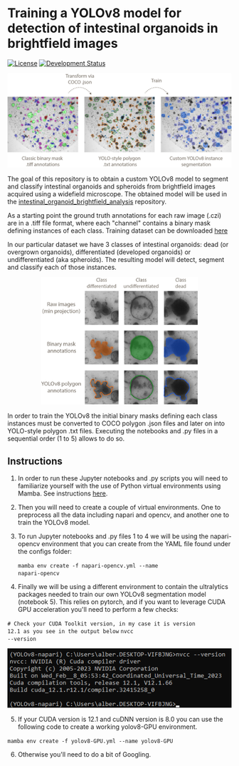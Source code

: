 <h1>Training a YOLOv8 model for detection of intestinal organoids in brightfield images</h1>

[![License](https://img.shields.io/pypi/l/napari-accelerated-pixel-and-object-classification.svg?color=green)](https://github.com/adiezsanchez/intestinal_organoid_brightfield_analysis/blob/main/LICENSE)
[![Development Status](https://img.shields.io/pypi/status/scikit-image.svg)](https://en.wikipedia.org/wiki/Software_release_life_cycle#Alpha)

![workflow](./images/workflow.png)

The goal of this repository is to obtain a custom YOLOv8 model to segment and classify intestinal organoids and spheroids from brightfield images acquired using a widefield microscope. The obtained model will be used in the [intestinal_organoid_brightfield_analysis](https://github.com/adiezsanchez/intestinal_organoid_brightfield_analysis) repository.

As a starting point the ground truth annotations for each raw image (.czi) are in a .tiff file format, where each "channel" contains a binary mask defining instances of each class. Training dataset can be downloaded [here](https://dropbox.com)

In our particular dataset we have 3 classes of intestinal organoids: dead (or overgrown organoids), differentiated (developed organoids) or undifferentiated (aka spheroids). The resulting model will detect, segment and classify each of those instances.

<p align="center">
  <img src="./images/classes.png" alt="classes" width="70%">
</p>

In order to train the YOLOv8 the initial binary masks defining each class instances must be converted to COCO polygon .json files and later on into YOLO-style polygon .txt files. Executing the notebooks and .py files in a sequential order (1 to 5) allows to do so.

<h2>Instructions</h2>

1. In order to run these Jupyter notebooks and .py scripts you will need to familiarize yourself with the use of Python virtual environments using Mamba. See instructions [here](https://biapol.github.io/blog/mara_lampert/getting_started_with_mambaforge_and_python/readme.html).

2. Then you will need to create a couple of virtual environments. One to preprocess all the data including napari and opencv, and another one to train the YOLOv8 model.

3. To run Jupyter notebooks and .py files 1 to 4 we will be using the napari-opencv environment that you can create from the YAML file found under the configs folder:

   <code>mamba env create -f napari-opencv.yml --name napari-opencv</code>

4. Finally we will be using a different environment to contain the ultralytics packages needed to train our own YOLOv8 segmentation model (notebook 5). This relies on pytorch, and if you want to leverage CUDA GPU acceleration you'll need to perform a few checks:

  <code># Check your CUDA Toolkit version, in my case it is version 12.1 as you see in the output below</code>
  <code>nvcc --version</code>

  ![cudav](./images/cuda_version.png)

5. If your CUDA version is 12.1 and cuDNN version is 8.0 you can use the following code to create a working yolov8-GPU environment.

  <code>mamba env create -f yolov8-GPU.yml --name yolov8-GPU</code>

6. Otherwise you'll need to do a bit of Googling.